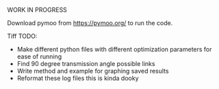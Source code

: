 WORK IN PROGRESS

Download pymoo from https://pymoo.org/ to run the code.

Tiff TODO:
- Make different python files with different optimization parameters for ease of running
- Find 90 degree transmission angle possible links
- Write method and example for graphing saved results
- Reformat these log files this is kinda dooky
